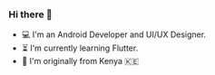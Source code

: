 
### Hi there 👋

- 💻 I'm an Android Developer and UI/UX Designer.
- ⏳ I'm currently learning Flutter.
- 📍 I'm originally from Kenya :kenya:
